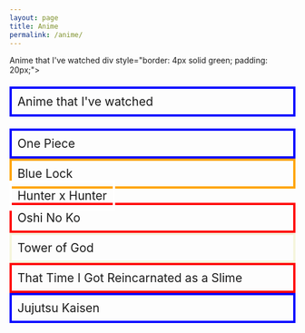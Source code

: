 ```yaml
---
layout: page
title: Anime
permalink: /anime/
---
```

Anime that I've watched
div style="border: 4px solid green; padding: 20px;">
  <p style="border: 4px solid blue; font-size: 1.5em; padding: 10px;">Anime that I've watched</p>
  <a style="border: 4px solid blue; font-size: 1.5em; padding: 10px; display: block; width: 25%>Solo Leveling</a>
  <button style="border: 4px solid red; font-size: 1.5em; padding: 10px;">One Piece</button>
  <a style="border: 4px solid orange; font-size: 1.5em; padding: 10px; display: block; width: 25%>Bleach</a>
  <a style="border: 4px solid blue; font-size: 1.5em; padding: 10px; display: block; width: 25%>Blue Lock</a>
  <a style="border: 4px solid white; font-size: 1.5em; padding: 10px;">Hunter x Hunter</a>
  <a style="border: 4px solid red; font-size: 1.5em; padding: 10px; display: block; width: 25%>Fire Force</a>
  <a style="border: 4px solid pink; font-size: 1.5em; padding: 10px; display: block; width: 25%>Oshi No Ko</a>
  <a style="border: 4px solid beige; font-size: 1.5em; padding: 10px; display: block; width: 25%>Soul Eater</a>
  <a style="border: 4px solid blue; font-size: 1.5em; padding: 10px; display: block; width: 25%>Tower of God</a>
  <a style="border: 4px solid red; font-size: 1.5em; padding: 10px; display: block; width: 25%>Tokyo Ghoul</a>
  <a style="border: 4px solid blue; font-size: 1.5em; padding: 10px; display: block; width: 25%>That Time I Got Reincarnated as a Slime</a>
  <a style="border: 4px solid blue; font-size: 1.5em; padding: 10px; display: block; width: 25%>Blue Exorcist</a>
  <a style="border: 4px solid purple; font-size: 1.5em; padding: 10px; display: block; width: 25%>Jujutsu Kaisen</a>  
</div>

<br>
<br>

